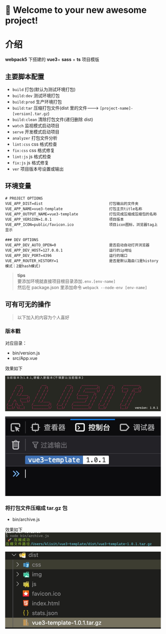 <!--
 * @Description: string
 * @Author: klisit
 * @Date: 2021-04-14 22:47:33
 * @LastEditTime: 2021-04-18 02:45:23
 * @LastEditors: klisit
-->

# 🚀 Welcome to your new awesome project!

# 介绍

**webpack5** 下搭建的 **vue3**+ **sass** + **ts** 项目模版

## 主要脚本配置

- `build` 打包(默认为测试环境打包)
- `build:dev` 测试环境打包
- `build:prod` 生产环境打包
- `build:tar` 压缩打包文件(dist 里的文件---> `[project-name]-[version].tar.gz`)
- `build:clean` 清除打包文件(递归删除 dist)
- `watch` 监视模式启动项目
- `serve` 开发模式启动项目
- `analyzer` 打包文件分析
- `lint:css` css 格式检查
- `fix:css` css 格式修复
- `lint:js` js 格式检查
- `fix:js` js 格式修复
- `ver` 项目版本号设置或输出

## 环境变量

```
# PROJECT OPTIONS
VUE_APP_DIST=dist                              打包输出的文件夹
VUE_APP_NAME=vue3-template                     打包主页title名称
VUE_APP_OUTPUT_NAME=vue3-template              打包完成压缩成压缩包的名称
VUE_APP_VERSION=1.0.1                          项目版本
VUE_APP_ICON=public/favicon.ico                项目icon图标，浏览器tag上显示

### DEV OPTIONS
VUE_APP_DEV_AUTO_OPEN=0                        是否启动自动打开浏览器
VUE_APP_DEV_HOST=127.0.0.1                     运行的ip地址
VUE_APP_DEV_PORT=4396                          运行的端口
VUE_APP_ROUTER_HISTORY=1                       是否是默认路由(1是history模式｜2是hash模式)
```

> **tips**  
> 要添加环境就直接项目根目录添加`.env.[env-name]`  
> 然后在 package.json 里添加命令 `webpack --node-env [env-name]`

## 可有可无的操作

> 以下加入的内容为个人喜好

### 版本戳

对应目录：

- bin/version.js
- src/App.vue

效果如下

![v-1](doc/img/version.png)

![v-2](doc/img/version-1.png)

### 将打包文件压缩成 tar.gz 包

- bin/archive.js

效果如下
![v-1](doc/img/archive.png)

![v-2](doc/img/archive-1.png)
